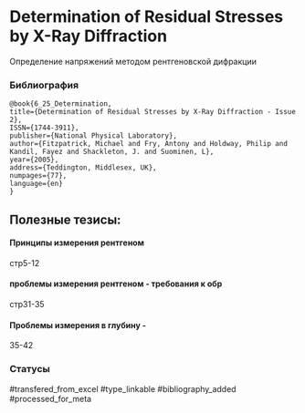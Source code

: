 # Determination of Residual Stresses by X-Ray Diffraction

Определение напряжений методом рентгеновской дифракции

### Библиография
```
@book{6_25_Determination,
title={Determination of Residual Stresses by X-Ray Diffraction - Issue 2},
ISSN={1744-3911},
publisher={National Physical Laboratory},
author={Fitzpatrick, Michael and Fry, Antony and Holdway, Philip and Kandil, Fayez and Shackleton, J. and Suominen, L},
year={2005},
address={Teddington, Middlesex, UK},
numpages={77},
language={en}
}
```

## Полезные тезисы:

#### Принципы измерения рентгеном
стр5-12

#### проблемы измерения рентгеном - требования к обр
стр31-35

#### Проблемы измерения в глубину - 
35-42



### Статусы
#transfered_from_excel 
#type_linkable 
#bibliography_added
#processed_for_meta

